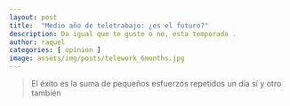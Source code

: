 ```yaml
---
layout: post
title:  "Medio año de teletrabajo: ¿es el futuro?"
description: Da igual que te guste o no, esta temporada .
author: raquel
categories: [ opinion ]
image: assets/img/posts/telework_6months.jpg
---
```


<blockquote>
<p>El éxito es la suma de pequeños esfuerzos repetidos un día sí y otro también</p>
</blockquote>



